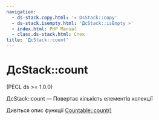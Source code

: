 ```yaml
---
navigation:
  - ds-stack.copy.html: '« DsStack::copy'
  - ds-stack.isempty.html: 'ДсStack::isEmpty »'
  - index.html: PHP Manual
  - class.ds-stack.html: Стек
title: 'ДсStack::count'
---
```

# ДсStack::count

(PECL ds >= 1.0.0)

ДсStack::count — Повертає кількість елементів колекції

Дивіться опис функції [Countable::count()](countable.count.html)
